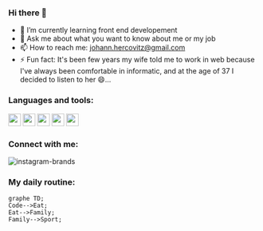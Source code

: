 ### Hi there 👋

- 🌱 I’m currently learning front end developement
- 💬 Ask me about what you want to know about me or my job
- 📫 How to reach me: johann.hercovitz@gmail.com
- ⚡ Fun fact: It's been few years my wife told me to work in web because I've always been comfortable in informatic, and at the age of 37 I decided to listen to her 😄...  

### Languages and tools:

<img width="25px" src="https://cdn.jsdelivr.net/gh/devicons/devicon/icons/vscode/vscode-original.svg" /> <img width="25px" src="https://cdn.jsdelivr.net/gh/devicons/devicon/icons/html5/html5-original.svg" /> <img width="25px" src="https://cdn.jsdelivr.net/gh/devicons/devicon/icons/css3/css3-original.svg" /> <img width="25px" src="https://cdn.jsdelivr.net/gh/devicons/devicon/icons/javascript/javascript-original.svg" /> <img width="25px" src="https://cdn.jsdelivr.net/gh/devicons/devicon/icons/react/react-original.svg" />

### Connect with me:
![instagram-brands](https://user-images.githubusercontent.com/74958647/158886255-378223b7-e3aa-4f59-82f2-29be8e0cc1d8.svg)

### My daily routine:

```mermaid
graphe TD;
Code-->Eat;
Eat-->Family;
Family-->Sport;
```


